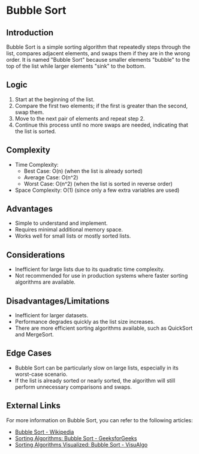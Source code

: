 # Bubble Sort

## Introduction
Bubble Sort is a simple sorting algorithm that repeatedly steps through the list, compares adjacent elements, and swaps them if they are in the wrong order. It is named "Bubble Sort" because smaller elements "bubble" to the top of the list while larger elements "sink" to the bottom.

## Logic
1. Start at the beginning of the list.
2. Compare the first two elements; if the first is greater than the second, swap them.
3. Move to the next pair of elements and repeat step 2.
4. Continue this process until no more swaps are needed, indicating that the list is sorted.

## Complexity
- Time Complexity:
  - Best Case: O(n) (when the list is already sorted)
  - Average Case: O(n^2)
  - Worst Case: O(n^2) (when the list is sorted in reverse order)
- Space Complexity: O(1) (since only a few extra variables are used)

## Advantages
- Simple to understand and implement.
- Requires minimal additional memory space.
- Works well for small lists or mostly sorted lists.

## Considerations
- Inefficient for large lists due to its quadratic time complexity.
- Not recommended for use in production systems where faster sorting algorithms are available.

## Disadvantages/Limitations
- Inefficient for larger datasets.
- Performance degrades quickly as the list size increases.
- There are more efficient sorting algorithms available, such as QuickSort and MergeSort.

## Edge Cases
- Bubble Sort can be particularly slow on large lists, especially in its worst-case scenario.
- If the list is already sorted or nearly sorted, the algorithm will still perform unnecessary comparisons and swaps.

## External Links
For more information on Bubble Sort, you can refer to the following articles:
- [Bubble Sort - Wikipedia](https://en.wikipedia.org/wiki/Bubble_sort)
- [Sorting Algorithms: Bubble Sort - GeeksforGeeks](https://www.geeksforgeeks.org/bubble-sort/)
- [Sorting Algorithms Visualized: Bubble Sort - VisuAlgo](https://visualgo.net/en/sorting?slide=1)